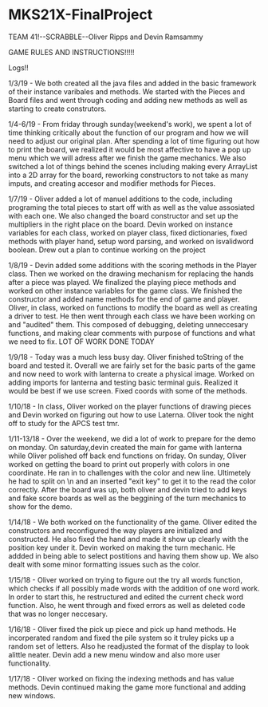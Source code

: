 # MKS21X-FinalProject

TEAM 41!--SCRABBLE--Oliver Ripps and Devin Ramsammy

GAME RULES AND INSTRUCTIONS!!!!!

Logs!!

1/3/19 - We both created all the java files and added in the basic framework of their instance varibales and methods. We started with the Pieces and Board files and went through coding and adding new methods as well as starting to create construtors.

1/4-6/19 - From friday through sunday(weekend's work), we spent a lot of time thinking critically about the function of our program and how we will need to adjust our original plan. After spending a lot of time figuring out how to print the board, we realized it would be most affective to have a pop up menu which we will adress after we finish the game mechanics. We also switched a lot of things behind the scenes including making every ArrayList into a 2D array for the board, reworking constructors to not take as many imputs, and creating accesor and modifier methods for Pieces.

1/7/19 - Oliver added a lot of manuel additions to the code, including programing the total pieces to start off with as well as the value assosiated with each one. We also changed the board constructor and set up the multipliers in the right place on the board. Devin worked on instance variables for each class, worked on player class, fixed dictionaries, fixed methods with player hand, setup word parsing, and worked on isvalidword boolean. Drew out a plan to continue working on the project

1/8/19 - Devin added some additions with the scoring methods in the Player class. Then we worked on the drawing mechanism for replacing the hands after a piece was played. We finalized the playing piece methods and worked on other instance variables for the game class. We finished the constructor and added name methods for the end of game and player. Oliver, in class, worked on functions to modify the board as well as creating a driver to test. He then went through each class we have been working on and "audited" them. This composed of debugging, deleting unneccesary functions, and making clear comments with purpose of functions and what we need to fix. LOT OF WORK DONE TODAY

1/9/18 - Today was a much less busy day. Oliver finished toString of the board and tested it. Overall we are fairly set for the basic parts of the game and now need to work with lanterna to create a physical image. Worked on adding imports for lanterna and testing basic terminal guis. Realized it would be best if we use screen. Fixed coords with some of the methods.

1/10/18 - In class, Oliver worked on the player functions of drawing pieces and Devin worked on figuring out how to use Laterna. Oliver took the night off to study for the APCS test tmr.

1/11-13/18 - Over the weekend, we did a lot of work to prepare for the demo on monday. On saturday,devin created the main for game with lanterna while Oliver polished off back end functions on friday. On sunday, Oliver worked on getting the board to print out properly with colors in one coordinate. He ran in to challenges with the color and new line. Ultimetely he had to split on \n and an inserted "exit key" to get it to the read the color correctly. After the board was up, both oliver and devin tried to add keys and fake score boards as well as the beggining of the turn mechanics to show for the demo.

1/14/18 - We both worked on the functionality of the game. Oliver edited the constructors and reconfigured the way players are initialized and constructed. He also fixed the hand and made it show up clearly with the position key under it. Devin worked on making the turn mechanic. He addded in being able to select postitions and having them show up. We also dealt with some minor formatting issues such as the color.

1/15/18 - Oliver worked on trying to figure out the try all words function, which checks if all possibly made words with the addition of one word work. In order to start this, he restructured and edited the current check word function. Also, he went through and fixed errors as well as deleted code that was no longer neccesary. 

1/16/18 - Oliver fixed the pick up piece and pick up hand methods. He incorperated random and fixed the pile system so it truley picks up a random set of letters. Also he readjusted the format of the display to look alittle neater. Devin add a new menu window and also more user functionality.

1/17/18 - Oliver worked on fixing the indexing methods and has value methods. Devin continued making the game more functional and adding new windows.
